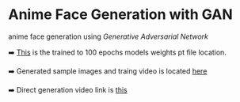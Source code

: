 # Anime Face Generation with GAN
anime face generation using *Generative Adversarial Network*



➡️  [This](https://drive.google.com/file/d/1MQYzOr2Bu-YuOs3HS7u-Uof57JAikuXR/view?usp=sharing) is the trained to 100 epochs models weights pt file location.

➡️ Generated sample images and traing video is located [here](https://drive.google.com/drive/folders/1M6_ju6CQm1rIC269JCQQrtLIW9r9vR7r?usp=sharing)

➡️ Direct generation video link is [this](https://drive.google.com/file/d/1fLZ4rrNGawe4QGsnsyHZsOSy9CjOlWX-/view?usp=sharing)